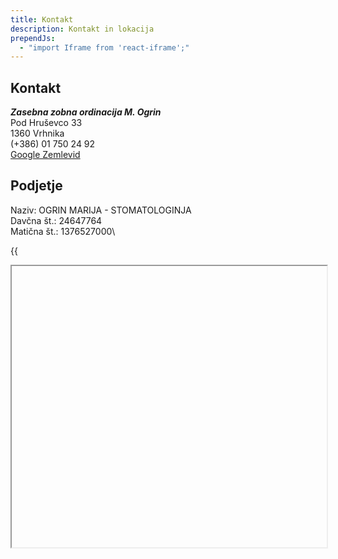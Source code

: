 ```yaml
---
title: Kontakt
description: Kontakt in lokacija
prependJs:
  - "import Iframe from 'react-iframe';"
---
```


## Kontakt

**_Zasebna zobna ordinacija M. Ogrin_**\
Pod Hruševco 33\
1360 Vrhnika\
(+386) 01 750 24 92\
[Google Zemlevid](https://goo.gl/maps/pwjRHLC66mt)

## Podjetje

Naziv: OGRIN MARIJA - STOMATOLOGINJA\
Davčna št.: 24647764\
Matična št.: 1376527000\

{{

<Iframe
    url="https://www.google.com/maps/embed?pb=!1m18!1m12!1m3!1d2772.894927191104!2d14.292864115730541!3d45.97335810734495!2m3!1f0!2f0!3f0!3m2!1i1024!2i768!4f13.1!3m3!1m2!1s0x477ad6f20dcfe2a7%3A0x9f5deae3a36a3bd9!2sPod+Hru%C5%A1evco+33%2C+1360+Vrhnika!5e0!3m2!1sen!2ssi!4v1528830170514"
    width="100%"
    height="450px"
    id="myId"
    className="myClassname"
    display="initial"
    position="relative"
    allowFullScreen
/>

}}
